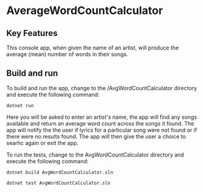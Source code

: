 # AverageWordCountCalculator 

## Key Features

This console app, when given the name of an artist, will produce the average
(mean) number of words in their songs.

## Build and run

To build and run the app, change to the /AvgWordCountCalculator directory and execute the following command:

`dotnet run`

Here you will be asked to enter an artist's name, the app will find any songs available and return an average word count across the songs it found.
The app will notify the the user if lyrics for a particular song were not found or if there were no results found.
The app will then give the user a choice to searhc again or exit the app.

To run the tests, change to the AvgWordCountCalculator directory and execute the following command:

`dotnet build AvgWordCountCalculator.sln`

`dotnet test AvgWordCountCalculator.sln`



